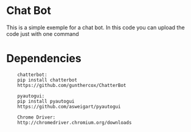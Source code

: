 # Chat Bot
This is a simple exemple for a chat bot. In this code you can upload the code just with one command

# Dependencies
        chatterbot:
        pip install chatterbot
        https://github.com/gunthercox/ChatterBot

        pyautogui:
        pip install pyautogui
        https://github.com/asweigart/pyautogui

        Chrome Driver:
        http://chromedriver.chromium.org/downloads


        
